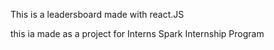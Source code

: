 This is a leadersboard made with react.JS

this ia made as a project for Interns Spark Internship Program